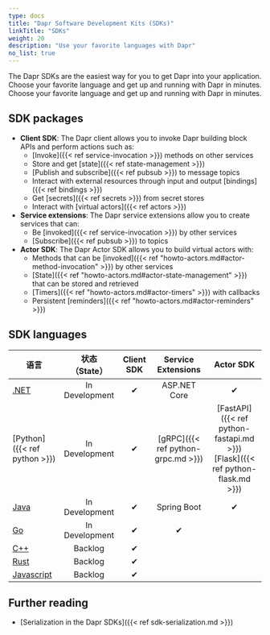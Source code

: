 ```yaml
---
type: docs
title: "Dapr Software Development Kits (SDKs)"
linkTitle: "SDKs"
weight: 20
description: "Use your favorite languages with Dapr"
no_list: true
---
```


The Dapr SDKs are the easiest way for you to get Dapr into your application. Choose your favorite language and get up and running with Dapr in minutes. Choose your favorite language and get up and running with Dapr in minutes.

## SDK packages

- **Client SDK**: The Dapr client allows you to invoke Dapr building block APIs and perform actions such as:
   - [Invoke]({{< ref service-invocation >}}) methods on other services
   - Store and get [state]({{< ref state-management >}})
   - [Publish and subscribe]({{< ref pubsub >}}) to message topics
   - Interact with external resources through input and output [bindings]({{< ref bindings >}})
   - Get [secrets]({{< ref secrets >}}) from secret stores
   - Interact with [virtual actors]({{< ref actors >}})
- **Service extensions**: The Dapr service extensions allow you to create services that can:
   - Be [invoked]({{< ref service-invocation >}}) by other services
   - [Subscribe]({{< ref pubsub >}}) to topics
- **Actor SDK**: The Dapr Actor SDK allows you to build virtual actors with:
   - Methods that can be [invoked]({{< ref "howto-actors.md#actor-method-invocation" >}}) by other services
   - [State]({{< ref "howto-actors.md#actor-state-management" >}}) that can be stored and retrieved
   - [Timers]({{< ref "howto-actors.md#actor-timers" >}}) with callbacks
   - Persistent [reminders]({{< ref "howto-actors.md#actor-reminders" >}})

## SDK languages

| 语言                                         |   状态 （State）   | Client SDK |         Service Extensions         |                                        Actor SDK                                         |
| ------------------------------------------ |:--------------:|:----------:|:----------------------------------:|:----------------------------------------------------------------------------------------:|
| [.NET](https://github.com/dapr/dotnet-sdk) | In Development |     ✔      |            ASP.NET Core            |                                            ✔                                             |
| [Python]({{< ref python >}})               | In Development |     ✔      | [gRPC]({{< ref python-grpc.md >}}) | [FastAPI]({{< ref python-fastapi.md >}})<br />[Flask]({{< ref python-flask.md >}}) |
| [Java](https://github.com/dapr/java-sdk)   | In Development |     ✔      |            Spring Boot             |                                            ✔                                             |
| [Go](https://github.com/dapr/go-sdk)       | In Development |     ✔      |                 ✔                  |                                                                                          |
| [C++](https://github.com/dapr/cpp-sdk)     |    Backlog     |     ✔      |                                    |                                                                                          |
| [Rust]()                                   |    Backlog     |     ✔      |                                    |                                                                                          |
| [Javascript]()                             |    Backlog     |     ✔      |                                    |                                                                                          |

## Further reading

- [Serialization in the Dapr SDKs]({{< ref sdk-serialization.md >}})